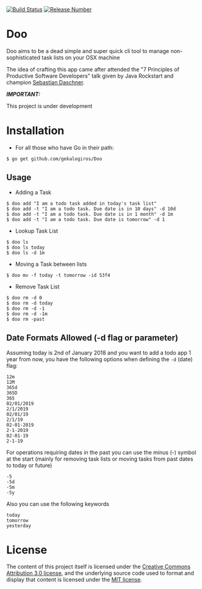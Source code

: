 [![Build Status](https://travis-ci.com/gekalogiros/Doo.svg?branch=master)](https://travis-ci.com/gekalogiros/Doo)
[![Release Number](https://img.shields.io/github/release/gekalogiros/Doo.svg)](https://travis-ci.com/gekalogiros/Doo)
 
# Doo

Doo aims to be a dead simple and super quick cli tool to manage non-sophisticated task lists on your OSX machine

The idea of crafting this app came after attended the "7 Principles of Productive Software Developers" talk given by Java Rockstart and champion [Sebastian Daschner](https://github.com/sdaschner).   

***IMPORTANT:***

This project is under development

# Installation

- For all those who have Go in their path:

```
$ go get github.com/gekalogiros/Doo
```

## Usage

- Adding a Task
```
$ doo add "I am a todo task added in today's task list"
$ doo add -t "I am a todo task. Due date is in 10 days" -d 10d
$ doo add -t "I am a todo task. Due date is in 1 month" -d 1m
$ doo add -t "I am a todo task. Due date is tomorrow" -d 1
```

- Lookup Task List
```
$ doo ls
$ doo ls today
$ doo ls -d 1m
```

- Moving a Task between lists
```
$ doo mv -f today -t tomorrow -id 53f4
```

- Remove Task List
```
$ doo rm -d 0
$ doo rm -d today
$ doo rm -d -1
$ doo rm -d -1m
$ doo rm -past
```

## Date Formats Allowed (-d flag or parameter)

Assuming today is 2nd of January 2018 and you want to add a todo app 1 year from now, you have the following options when defining the `-d` (date) flag:

```
12m
12M
365d
365D
365
02/01/2019
2/1/2019
02/01/19
2/1/19
02-01-2019
2-1-2019
02-01-19
2-1-19
```

For operations requiring dates in the past you can use the minus (-) symbol at the start (mainly for removing task lists or moving tasks from past dates to today or future)

```
-5
-5d
-5m
-5y
```

Also you can use the following keywords

```
today
tomorrow
yesterday
```

# License

The content of this project itself is licensed under the [Creative Commons Attribution 3.0 license](http://creativecommons.org/licenses/by/3.0/us/deed.en_US), and the underlying source code used to format and display that content is licensed under the [MIT license](http://opensource.org/licenses/mit-license.php).
